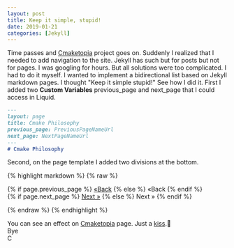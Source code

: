 ```yaml
---
layout: post
title: Keep it simple, stupid!
date: 2019-01-21
categories: [Jekyll]
---
```


Time passes and [Cmaketopia](https://unclecshark.github.io/Cmaketopia/) project goes on. Suddenly I realized that I needed to add navigation to the site. Jekyll has such but for posts but not for pages. I was googling for hours. But all solutions were too complicated. I had to do it myself. I wanted to implement a bidirectional list based on Jekyll markdown pages. I thought "Keep it simple stupid!" See how I did it. First I added two **Custom Variables** previous_page and next_page that I could access in Liquid.

```markdown
---
layout: page
title: Cmake Philosophy
previous_page: PreviousPageNameUrl
next_page: NextPageNameUrl
---
# Cmake Philosophy

```

Second, on the page template I added two divisions at the bottom.
<!-- markdownlint-disable MD033 -->
{% highlight markdown %}
{% raw  %}

<div class="left align-right">
    {% if page.previous_page %}
        <a href="{{ page.previous_page }}">&laquo;Back</a>
    {% else %}
        <span class="prev disabled">&laquo;Back</span>
    {% endif %}
</div>
<div class="right align-left">
    {% if page.next_page %}
        <a href="{{ page.next_page }}">Next &raquo;</a>
    {% else %}
        <span class="prev disabled">Next &raquo;</span>
    {% endif %}
</div>

{% endraw %}
{% endhighlight %}
<!-- markdownlint-enable MD033 -->
You can see an effect on [Cmaketopia](https://unclecshark.github.io/Cmaketopia/) page.
Just a [kiss](https://en.wikipedia.org/wiki/KISS_principle).:kiss:  
Bye  
C